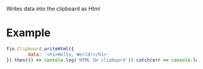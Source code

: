 Writes data into the clipboard as Html
# Example
```js
fin.Clipboard.writeHtml({
        data: '<h1>Hello, World!</h1>'
}).then(() => console.log('HTML On clipboard')).catch(err => console.log(err));
```
